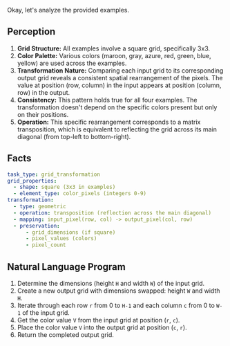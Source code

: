 Okay, let's analyze the provided examples.

## Perception

1.  **Grid Structure:** All examples involve a square grid, specifically 3x3.
2.  **Color Palette:** Various colors (maroon, gray, azure, red, green, blue, yellow) are used across the examples.
3.  **Transformation Nature:** Comparing each input grid to its corresponding output grid reveals a consistent spatial rearrangement of the pixels. The value at position (row, column) in the input appears at position (column, row) in the output.
4.  **Consistency:** This pattern holds true for all four examples. The transformation doesn't depend on the specific colors present but only on their positions.
5.  **Operation:** This specific rearrangement corresponds to a matrix transposition, which is equivalent to reflecting the grid across its main diagonal (from top-left to bottom-right).

## Facts


```yaml
task_type: grid_transformation
grid_properties:
  - shape: square (3x3 in examples)
  - element_type: color_pixels (integers 0-9)
transformation:
  - type: geometric
  - operation: transposition (reflection across the main diagonal)
  - mapping: input_pixel(row, col) -> output_pixel(col, row)
  - preservation:
      - grid_dimensions (if square)
      - pixel_values (colors)
      - pixel_count
```


## Natural Language Program

1.  Determine the dimensions (height `H` and width `W`) of the input grid.
2.  Create a new output grid with dimensions swapped: height `W` and width `H`.
3.  Iterate through each row `r` from 0 to `H-1` and each column `c` from 0 to `W-1` of the input grid.
4.  Get the color value `V` from the input grid at position (`r`, `c`).
5.  Place the color value `V` into the output grid at position (`c`, `r`).
6.  Return the completed output grid.